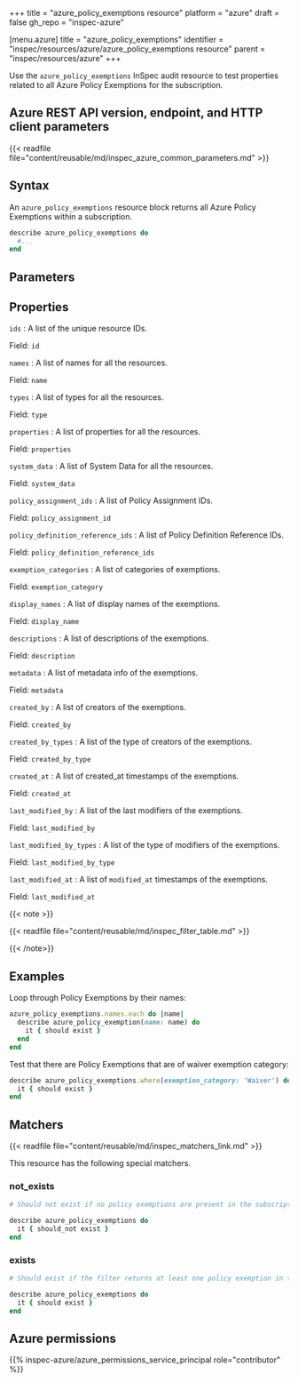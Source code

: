 +++
title = "azure_policy_exemptions resource"
platform = "azure"
draft = false
gh_repo = "inspec-azure"

[menu.azure]
title = "azure_policy_exemptions"
identifier = "inspec/resources/azure/azure_policy_exemptions resource"
parent = "inspec/resources/azure"
+++

Use the `azure_policy_exemptions` InSpec audit resource to test properties related to all Azure Policy Exemptions for the subscription.

## Azure REST API version, endpoint, and HTTP client parameters

{{< readfile file="content/reusable/md/inspec_azure_common_parameters.md" >}}

## Syntax

An `azure_policy_exemptions` resource block returns all Azure Policy Exemptions within a subscription.

```ruby
describe azure_policy_exemptions do
  #...
end
```

## Parameters

## Properties

`ids`
: A list of the unique resource IDs.

  Field: `id`

`names`
: A list of names for all the resources.

  Field: `name`

`types`
: A list of types for all the resources.

  Field: `type`

`properties`
: A list of properties for all the resources.

  Field: `properties`

`system_data`
: A list of System Data for all the resources.

  Field: `system_data`

`policy_assignment_ids`
: A list of Policy Assignment IDs.

  Field: `policy_assignment_id`

`policy_definition_reference_ids`
: A list of Policy Definition Reference IDs.

  Field: `policy_definition_reference_ids`

`exemption_categories`
: A list of categories of exemptions.

  Field: `exemption_category`

`display_names`
: A list of display names of the exemptions.

  Field: `display_name`

`descriptions`
: A list of descriptions of the exemptions.

  Field: `description`

`metadata`
: A list of metadata info of the exemptions.

  Field: `metadata`

`created_by`
: A list of creators of the exemptions.

  Field: `created_by`

`created_by_types`
: A list of the type of creators of the exemptions.

  Field: `created_by_type`

`created_at`
: A list of created_at timestamps of the exemptions.

  Field: `created_at`

`last_modified_by`
: A list of the last modifiers of the exemptions.

  Field: `last_modified_by`

`last_modified_by_types`
: A list of the type of modifiers of the exemptions.

  Field: `last_modified_by_type`

`last_modified_at`
: A list of `modified_at` timestamps of the exemptions.

  Field: `last_modified_at`

{{< note >}}

{{< readfile file="content/reusable/md/inspec_filter_table.md" >}}

{{< /note>}}

## Examples

Loop through Policy Exemptions by their names:

```ruby
azure_policy_exemptions.names.each do |name|
  describe azure_policy_exemption(name: name) do
    it { should exist }
  end
end
```

Test that there are Policy Exemptions that are of waiver exemption category:

```ruby
describe azure_policy_exemptions.where(exemption_category: 'Waiver') do
  it { should exist }
end
```

## Matchers

{{< readfile file="content/reusable/md/inspec_matchers_link.md" >}}

This resource has the following special matchers.

### not_exists

```ruby
# Should not exist if no policy exemptions are present in the subscription.

describe azure_policy_exemptions do
  it { should_not exist }
end
```

### exists

```ruby
# Should exist if the filter returns at least one policy exemption in the subscription.

describe azure_policy_exemptions do
  it { should exist }
end
```

## Azure permissions

{{% inspec-azure/azure_permissions_service_principal role="contributor" %}}
